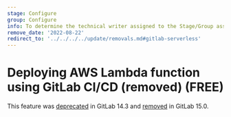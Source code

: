 ```yaml
---
stage: Configure
group: Configure
info: To determine the technical writer assigned to the Stage/Group associated with this page, see https://about.gitlab.com/handbook/engineering/ux/technical-writing/#assignments
remove_date: '2022-08-22'
redirect_to: '../../../../update/removals.md#gitlab-serverless'
---
```


# Deploying AWS Lambda function using GitLab CI/CD (removed) **(FREE)**

This feature was [deprecated](https://gitlab.com/groups/gitlab-org/configure/-/epics/6) in GitLab 14.3 and [removed](https://gitlab.com/gitlab-org/gitlab/-/merge_requests/86267) in GitLab 15.0.
